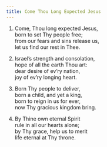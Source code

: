 ```yaml
---
title: Come Thou Long Expected Jesus
---
```

1. Come, Thou long expected Jesus,  
born to set Thy people free;  
from our fears and sins release us,  
let us find our rest in Thee.
  
2. Israel’s strength and consolation,  
hope of all the earth Thou art:  
dear desire of ev’ry nation,  
joy of ev’ry longing heart.
  
3. Born Thy people to deliver,  
born a child, and yet a king,  
born to reign in us for ever,  
now Thy gracious kingdom bring.

4. By Thine own eternal Spirit  
rule in all our hearts alone;  
by Thy grace, help us to merit  
life eternal at Thy throne.
